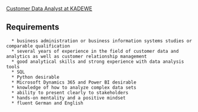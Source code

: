 [Customer Data Analyst at KADEWE](https://www.stepstone.de/stellenangebote--Customer-Data-Analyst-m-w-d-Berlin-THE-KADEWE-GROUP--8821417-inline.html)

## Requirements
      * business administration or business information systems studies or comparable qualification
      * several years of experience in the field of customer data and analytics as well as customer relationship management
      * good analytical skills and strong experience with data analysis tools
      * SQL
      * Python desirable
      * Microsoft Dynamics 365 and Power BI desirable
      * knowledge of how to analyze complex data sets
      * ability to present clearly to stakeholders
      * hands-on mentality and a positive mindset
      * fluent German and English
